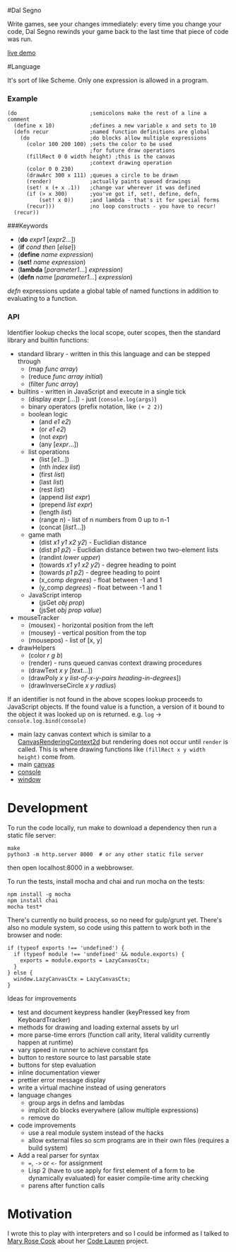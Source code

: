 #Dal Segno

Write games, see your changes immediately:
every time you change your code, Dal Segno rewinds your game
back to the last time that piece of code was run.

[live demo](http://dalsegno.ballingt.com/)

#Language

It's sort of like Scheme.
Only one expression is allowed in a program.

### Example
    (do                       ;semicolons make the rest of a line a comment
      (define x 10)           ;defines a new variable x and sets to 10
      (defn recur             ;named function definitions are global
        (do                   ;do blocks allow multiple expressions
          (color 100 200 100) ;sets the color to be used
                              ;for future draw operations
          (fillRect 0 0 width height) ;this is the canvas
                              ;context drawing operation
          (color 0 0 230)   
          (drawArc 300 x 111) ;queues a circle to be drawn
          (render)            ;actually paints queued drawings
          (set! x (+ x .1))   ;change var wherever it was defined
          (if (> x 300)       ;you've got if, set!, define, defn,
              (set! x 0))     ;and lambda - that's it for special forms
          (recur)))           ;no loop constructs - you have to recur!
      (recur))

###Keywords
* (**do** *expr1* [*expr2...*])
* (**if** *cond* *then* [*else*])
* (**define** *name* *expression*)
* (**set!** *name* *expression*)
* (**lambda** [*parameter1*...] *expression*)
* (**defn** *name* [*parameter1*...] *expression*)

*defn* expressions update a global table of named functions in addition to
evaluating to a function.

### API

Identifier lookup checks the local scope, outer scopes, then
the standard library and builtin functions:

* standard library - written in this this language and can be stepped through
  * (map *func* *array*)
  * (reduce *func* *array* *initial*)
  * (filter *func* *array*)
* builtins - written in JavaScript and execute in a single tick
  * (display *expr* [...]) - just (`console.log(args)`)
  * binary operators (prefix notation, like `(+ 2 2)`)
  * boolean logic
    * (and *e1* *e2*)
    * (or *e1* *e2*)
    * (not *expr*)
    * (any [*expr*...])
  * list operations
    * (list [*e1*...])
    * (nth *index* *list*)
    * (first *list*)
    * (last *list*)
    * (rest *list*)
    * (append *list* *expr*)
    * (prepend *list* *expr*)
    * (length *list*)
    * (range *n*) - list of n numbers from 0 up to n-1
    * (concat [*list1*...])
  * game math
    * (dist *x1* *y1* *x2* *y2*) - Euclidian distance
    * (dist *p1* *p2*) - Euclidian distance betwen two two-element lists
    * (randint *lower* *upper*)
    * (towards *x1* *y1* *x2* *y2*) - degree heading to point
    * (towards *p1* *p2*) - degree heading to point
    * (x_comp *degrees*) - float between -1 and 1
    * (y_comp *degrees*) - float between -1 and 1
  * JavaScript interop
    * (jsGet *obj* *prop*)
    * (jsSet *obj* *prop* *value*)
* mouseTracker
  * (mousex) - horizontal position from the left
  * (mousey) - vertical position from the top
  * (mousepos) - list of [x, y]
* drawHelpers
  * (color *r* *g* *b*)
  * (render) - runs queued canvas context drawing procedures
  * (drawText *x* *y* [*text*...])
  * (drawPoly *x* *y* *list-of-x-y-pairs* *heading-in-degrees*])
  * (drawInverseCircle *x* *y* *radius*)

If an identifier is not found in the above scopes lookup proceeds to
JavaScript objects. If the found value is a function, a version of
it bound to the object it was looked up on is returned.
e.g. `log` -> `console.log.bind(console)`

* main lazy canvas context which is similar to a [CanvasRenderingContext2d](
  https://developer.mozilla.org/en-US/docs/Web/API/CanvasRenderingContext2D)
  but rendering does not occur until `render` is called. This is where
  drawing functions like `(fillRect x y width height)` come from.
* main [canvas](https://developer.mozilla.org/en-US/docs/Web/API/HTMLCanvasElement)
* [console](https://developer.mozilla.org/en-US/docs/Web/API/Console)
* [window](https://developer.mozilla.org/en-US/docs/Web/API/Window)

# Development

To run the code locally, run make to download a dependency then run a static file server:

    make
    python3 -m http.server 8000  # or any other static file server

then open localhost:8000 in a webbrowser.

To run the tests, install mocha and chai and run mocha on the tests:

    npm install -g mocha
    npm install chai
    mocha test*

There's currently no build process, so no need for gulp/grunt yet.
There's also no module system, so code using this pattern to work
both in the browser and node:

    if (typeof exports !== 'undefined') {
      if (typeof module !== 'undefined' && module.exports) {
        exports = module.exports = LazyCanvasCtx;
      }
    } else {
      window.LazyCanvasCtx = LazyCanvasCtx;
    }

Ideas for improvements

* test and document keypress handler (keyPressed key from KeyboardTracker)
* methods for drawing and loading external assets by url
* more parse-time errors (function call arity, literal validity
  currently happen at runtime)
* vary speed in runner to achieve constant fps
* button to restore source to last parsable state
* buttons for step evaluation
* inline documentation viewer
* prettier error message display
* write a virtual machine instead of using generators
* language changes
  * group args in defns and lambdas
  * implicit do blocks everywhere (allow multiple expressions)
  * remove do
* code improvements
  * use a real module system instead of the hacks
  * allow external files so scm programs are in their own files (requires
    a build system)
* Add a real parser for syntax
  * `=`, `->` or `<-` for assignment
  * Lisp 2 (have to use apply for first element of a form to be dynamically
    evaluated) for easier compile-time arity checking
  * parens after function calls

# Motivation

I wrote this to play with interpreters and so I could be informed as
I talked to [Mary Rose Cook](http://maryrosecook.com/) about her
[Code Lauren](http://codelauren.com/) project.
